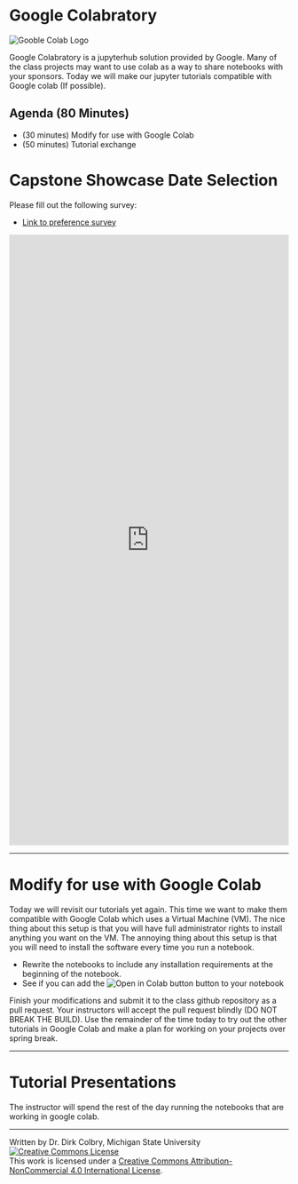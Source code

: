 #  Google Colabratory

![Gooble Colab Logo](https://miro.medium.com/max/776/1*Eb4YFMdn8LJhxjJCuykiLg.png)

Google Colabratory is a jupyterhub solution provided by Google. Many of the class projects may want to use colab as a way to share notebooks with your sponsors.  Today we will make our jupyter tutorials compatible with Google colab (If possible).  

## Agenda (80 Minutes)

- (30 minutes) Modify for use with Google Colab
- (50 minutes) Tutorial exchange

# Capstone Showcase Date Selection

Please fill out the following survey:

- [Link to preference survey](https://docs.google.com/forms/d/e/1FAIpQLSfWN3YoneuU8NPvy0oKRR8fKJVGn0CmYkbGck_0unGME2KZAQ/viewform)





<iframe 
	src="https://docs.google.com/forms/d/e/1FAIpQLSfWN3YoneuU8NPvy0oKRR8fKJVGn0CmYkbGck_0unGME2KZAQ/viewform" 
	width="100%" 
	height="1100px" 
	frameborder="0" 
	marginheight="0" 
	marginwidth="0">
	Loading...
</iframe>




----
<a name="Group_programming_Project"></a>
# Modify for use with Google Colab

Today we will revisit our tutorials yet again.  This time we want to make them compatible with Google Colab which uses a Virtual Machine (VM).  The nice thing about this setup is that you will have full administrator rights to install anything you want on the VM. The annoying thing about this setup is that you will need to install the software every time you run a notebook.  

- Rewrite the notebooks to include any installation requirements at the beginning of the notebook. 
- See if you can add the ![Open in Colab button](https://camo.githubusercontent.com/84f0493939e0c4de4e6dbe113251b4bfb5353e57134ffd9fcab6b8714514d4d1/68747470733a2f2f636f6c61622e72657365617263682e676f6f676c652e636f6d2f6173736574732f636f6c61622d62616467652e737667) button to your notebook

Finish your modifications and submit it to the class github repository as a pull request.  Your instructors will accept the pull request blindly (DO NOT BREAK THE BUILD).  Use the remainder of the time today to try out the other tutorials in Google Colab and make a plan for working on your projects over spring break. 


----

# Tutorial Presentations

The instructor will spend the rest of the day running the notebooks that are working in google colab. 

----

Written by Dr. Dirk Colbry, Michigan State University
<a rel="license" href="http://creativecommons.org/licenses/by-nc/4.0/"><img alt="Creative Commons License" style="border-width:0" src="https://i.creativecommons.org/l/by-nc/4.0/88x31.png" /></a><br />This work is licensed under a <a rel="license" href="http://creativecommons.org/licenses/by-nc/4.0/">Creative Commons Attribution-NonCommercial 4.0 International License</a>.
